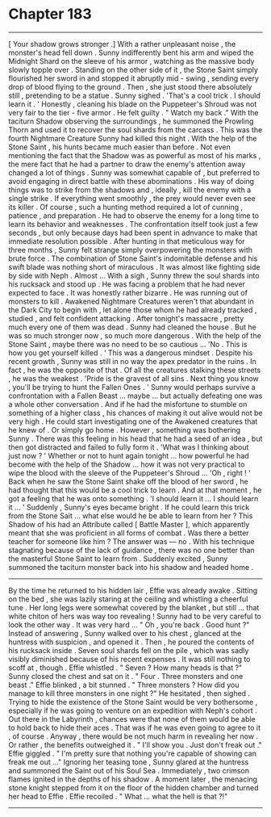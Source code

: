 
# Chapter 183


---

[ Your shadow grows stronger .]
With a rather unpleasant noise , the monster's head fell down . Sunny indifferently bent his arm and wiped the Midnight Shard on the sleeve of his armor , watching as the massive body slowly topple over .
Standing on the other side of it , the Stone Saint simply flourished her sword in and stopped it abruptly mid - swing , sending every drop of blood flying to the ground . Then , she just stood there absolutely still , pretending to be a statue .
Sunny sighed .
'That's a cool trick . I should learn it . '
Honestly , cleaning his blade on the Puppeteer's Shroud was not very fair to the tier - five armor . He felt guilty .
" Watch my back ."
With the taciturn Shadow observing the surroundings , he summoned the Prowling Thorn and used it to recover the soul shards from the carcass .
This was the fourth Nightmare Creature Sunny had killed this night . With the help of the Stone Saint , his hunts became much easier than before . Not even mentioning the fact that the Shadow was as powerful as most of his marks , the mere fact that he had a partner to draw the enemy's attention away changed a lot of things .
Sunny was somewhat capable of , but preferred to avoid engaging in direct battle with these abominations . His way of doing things was to strike from the shadows and , ideally , kill the enemy with a single strike . If everything went smoothly , the prey would never even see its killer .
Of course , such a hunting method required a lot of cunning , patience , and preparation . He had to observe the enemy for a long time to learn its behavior and weaknesses . The confrontation itself took just a few seconds , but only because days had been spent in adnvance to make that immediate resolution possible .
After hunting in that meticulous way for three months , Sunny felt strange simply overpowering the monsters with brute force . The combination of Stone Saint's indomitable defense and his swift blade was nothing short of miraculous .
It was almost like fighting side by side with Neph .
Almost …
With a sigh , Sunny threw the soul shards into his rucksack and stood up .
He was facing a problem that he had never expected to face . It was honestly rather bizarre .
He was running out of monsters to kill .
Awakened Nightmare Creatures weren't that abundant in the Dark City to begin with , let alone those whom he had already tracked , studied , and felt confident attacking . After tonight's massacre , pretty much every one of them was dead .
Sunny had cleaned the house .
But he was so much stronger now , so much more dangerous . With the help of the Stone Saint , maybe there was no need to be so cautious …
'No . This is how you get yourself killed . '
This was a dangerous mindset . Despite his recent growth , Sunny was still in no way the apex predator in the ruins . In fact , he was the opposite of that . Of all the creatures stalking these streets , he was the weakest .
'Pride is the gravest of all sins . Next thing you know , you'll be trying to hunt the Fallen Ones . '
Sunny would perhaps survive a confrontation with a Fallen Beast … maybe … but actually defeating one was a whole other conversation . And if he had the misfortune to stumble on something of a higher class , his chances of making it out alive would not be very high .
He could start investigating one of the Awakened creatures that he knew of . Or simply go home .
However , something was bothering Sunny . There was this feeling in his head that he had a seed of an idea , but then got distracted and failed to fully form it .
'What was I thinking about just now ? '
Whether or not to hunt again tonight … how powerful he had become with the help of the Shadow … how it was not very practical to wipe the blood with the sleeve of the Puppeteer's Shroud …
'Oh , right ! '
Back when he saw the Stone Saint shake off the blood of her sword , he had thought that this would be a cool trick to learn . And at that moment , he got a feeling that he was onto something .
'I should learn it … I should learn it … '
Suddenly , Sunny's eyes became bright .
If he could learn this trick from the Stone Sait … what else would he be able to learn from her ? This Shadow of his had an Attribute called [ Battle Master ], which apparently meant that she was proficient in all forms of combat .
Was there a better teacher for someone like him ?
The answer was — no . With his technique stagnating because of the lack of guidance , there was no one better than the masterful Stone Saint to learn from .
Suddenly excited , Sunny summoned the taciturn monster back into his shadow and headed home .
***
By the time he returned to his hidden lair , Effie was already awake . Sitting on the bed , she was lazily staring at the ceiling and whistling a cheerful tune . Her long legs were somewhat covered by the blanket , but still … that white chiton of hers was way too revealing ! Sunny had to be very careful to look the other way .
It was very hard ...
" Oh , you're back . Good hunt ?"
Instead of answering , Sunny walked over to his chest , glanced at the huntress with suspicion , and opened it .
Then , he poured the contents of his rucksack inside . Seven soul shards fell on the pile , which was sadly visibly diminished because of his recent expenses .
It was still nothing to scoff at , though .
Effie whistled .
" Seven ? How many heads is that ?"
Sunny closed the chest and sat on it .
" Four . Three monsters and one beast ."
Effie blinked , a bit stunned .
" Three monsters ? How did you manage to kill three monsters in one night ?"
He hesitated , then sighed .
Trying to hide the existence of the Stone Saint would be very bothersome , especially if he was going to venture on an expedition with Neph's cohort . Out there in the Labyrinth , chances were that none of them would be able to hold back to hide their aces .
That was if he was even going to agree to it , of course .
Anyway , there would be not much harm in revealing her now . Or rather , the benefits outweighed it .
" I'll show you . Just don't freak out ."
Effie giggled .
" I'm pretty sure that nothing you're capable of showing can freak me out ..."
Ignoring her teasing tone , Sunny glared at the huntress and summoned the Saint out of his Soul Sea .
Immediately , two crimson flames ignited in the depths of his shadow . A moment later , the menacing stone knight stepped from it on the floor of the hidden chamber and turned her head to Effie .
Effie recoiled .
" What … what the hell is that ?!"

---

